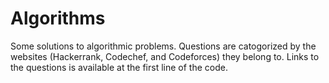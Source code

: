 # Algorithms

Some solutions to algorithmic problems. Questions are catogorized by the websites (Hackerrank, Codechef, and Codeforces) they belong to. Links to the questions is available at the first line of the code. 
